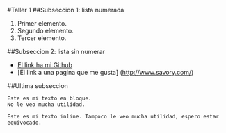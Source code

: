 #Taller 1
##Subseccion 1: lista numerada
1. Primer elemento.
2. Segundo elemento.
3. Tercer elemento.


##Subseccion 2: lista sin numerar
+ [El link ha mi Github](https://github.com/ArturoVelasquez)
+ [El link a una pagina que me gusta] (http://www.savory.com/)

##Ultima subseccion
```
Este es mi texto en bloque.
No le veo mucha utilidad.
```

`Este es mi texto inline. Tampoco le veo mucha utilidad, espero estar equivocado.`



